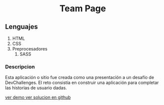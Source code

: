 <h1 align="center"> Team Page </h1>
<h2> Lenguajes </h2>
<ol>
<li>HTML</li>
<li>CSS</li>
<li>
Preprocesadores
<ol>
    <li>SASS</li>
    </ol>
</ol>
</li>

<h3> Descripcion </h3>

<p>
Esta aplicación o sitio fue creada como una presentación a un desafío de DevChallenges. El reto consistía en construir una aplicación para completar las historias de usuario dadas.
</p>

<a href="http://broad-playground.surge.sh/"> ver demo </a>
<a href="https://github.com/jean-carlos-19/team-page"> ver solucion en github </a>
